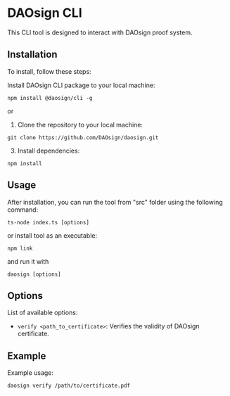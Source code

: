 # DAOsign CLI
This CLI tool is designed to interact with DAOsign proof system.

## Installation
To install, follow these steps:

Install DAOsign CLI package to your local machine:
```
npm install @daosign/cli -g
```
 or
1. Clone the repository to your local machine:
```
git clone https://github.com/DAOsign/daosign.git
```
3. Install dependencies:
```
npm install
```

## Usage
After installation, you can run the tool from "src" folder using the following command:
```
ts-node index.ts [options]
```
or install tool as an executable:
```
npm link
```
and run it with
```
daosign [options]
```

## Options
List of available options:

- `verify <path_to_certificate>`: Verifies the validity of DAOsign certificate.

## Example
Example usage:
```
daosign verify /path/to/certificate.pdf
```
